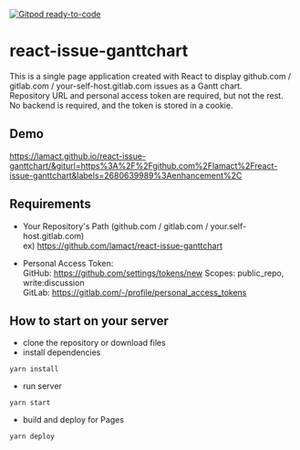[![Gitpod ready-to-code](https://img.shields.io/badge/Gitpod-ready--to--code-blue?logo=gitpod)](https://gitpod.io/#https://github.com/lamact/react-issue-ganttchart)

react-issue-ganttchart
===================

This is a single page application created with React to display github.com / gitlab.com / your-self-host.gitlab.com issues as a Gantt chart.  
Repository URL and personal access token are required, but not the rest.  
No backend is required, and the token is stored in a cookie.  

## Demo
https://lamact.github.io/react-issue-ganttchart/&giturl=https%3A%2F%2Fgithub.com%2Flamact%2Freact-issue-ganttchart&labels=2680639989%3Aenhancement%2C

## Requirements
- Your Repository's Path (github.com / gitlab.com / your.self-host.gitlab.com)  
  ex) https://github.com/lamact/react-issue-ganttchart

- Personal Access Token:   
  GitHub: https://github.com/settings/tokens/new Scopes: public_repo, write:discussion  
  GitLab: https://gitlab.com/-/profile/personal_access_tokens 

## How to start on your server

 - clone the repository or download files
 - install dependencies
~~~
yarn install
~~~

 - run server
~~~
yarn start
~~~

- build and deploy for Pages
~~~
yarn deploy
~~~
